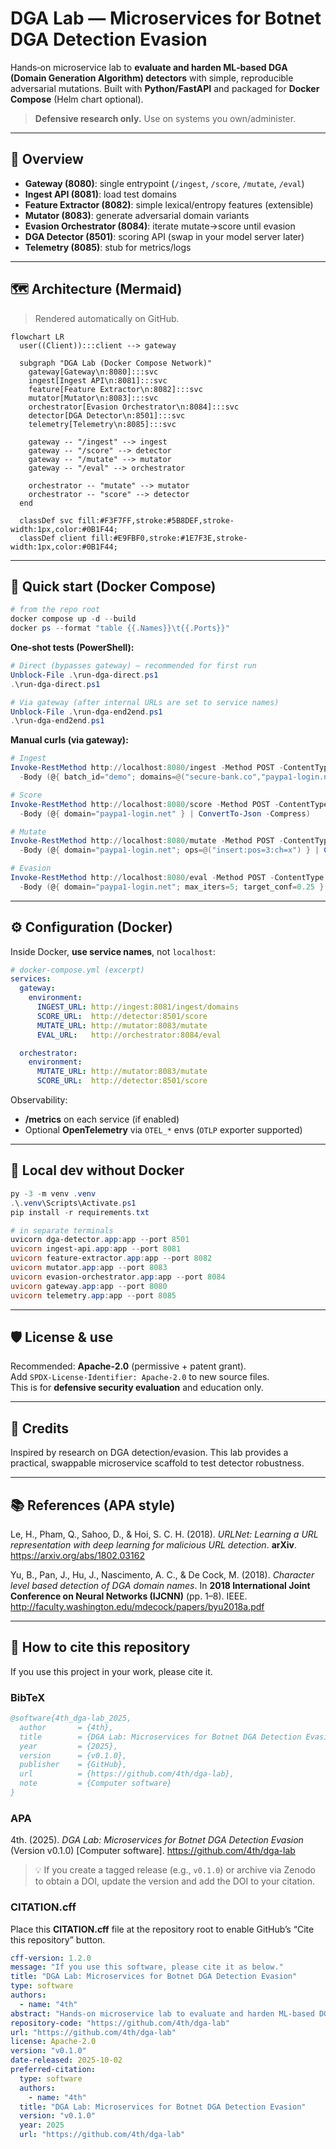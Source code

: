 
# DGA Lab — Microservices for Botnet DGA Detection Evasion

Hands‑on microservice lab to **evaluate and harden ML‑based DGA (Domain Generation Algorithm) detectors** with simple, reproducible adversarial mutations. Built with **Python/FastAPI** and packaged for **Docker Compose** (Helm chart optional).  
> **Defensive research only.** Use on systems you own/administer.

---

## 🧭 Overview
- **Gateway (8080)**: single entrypoint (`/ingest`, `/score`, `/mutate`, `/eval`)
- **Ingest API (8081)**: load test domains
- **Feature Extractor (8082)**: simple lexical/entropy features (extensible)
- **Mutator (8083)**: generate adversarial domain variants
- **Evasion Orchestrator (8084)**: iterate mutate→score until evasion
- **DGA Detector (8501)**: scoring API (swap in your model server later)
- **Telemetry (8085)**: stub for metrics/logs

---

## 🗺️ Architecture (Mermaid)
> Rendered automatically on GitHub.

```mermaid
flowchart LR
  user((Client)):::client --> gateway

  subgraph "DGA Lab (Docker Compose Network)"
    gateway[Gateway\n:8080]:::svc
    ingest[Ingest API\n:8081]:::svc
    feature[Feature Extractor\n:8082]:::svc
    mutator[Mutator\n:8083]:::svc
    orchestrator[Evasion Orchestrator\n:8084]:::svc
    detector[DGA Detector\n:8501]:::svc
    telemetry[Telemetry\n:8085]:::svc

    gateway -- "/ingest" --> ingest
    gateway -- "/score" --> detector
    gateway -- "/mutate" --> mutator
    gateway -- "/eval" --> orchestrator

    orchestrator -- "mutate" --> mutator
    orchestrator -- "score" --> detector
  end

  classDef svc fill:#F3F7FF,stroke:#5B8DEF,stroke-width:1px,color:#0B1F44;
  classDef client fill:#E9FBF0,stroke:#1E7F3E,stroke-width:1px,color:#0B1F44;
```

---

## 🚀 Quick start (Docker Compose)

```powershell
# from the repo root
docker compose up -d --build
docker ps --format "table {{.Names}}\t{{.Ports}}"
```

**One‑shot tests (PowerShell):**
```powershell
# Direct (bypasses gateway) — recommended for first run
Unblock-File .\run-dga-direct.ps1
.\run-dga-direct.ps1

# Via gateway (after internal URLs are set to service names)
Unblock-File .\run-dga-end2end.ps1
.\run-dga-end2end.ps1
```

**Manual curls (via gateway):**
```powershell
# Ingest
Invoke-RestMethod http://localhost:8080/ingest -Method POST -ContentType 'application/json' `
  -Body (@{ batch_id="demo"; domains=@("secure-bank.co","paypa1-login.net","xkcd.com") } | ConvertTo-Json -Compress)

# Score
Invoke-RestMethod http://localhost:8080/score -Method POST -ContentType 'application/json' `
  -Body (@{ domain="paypa1-login.net" } | ConvertTo-Json -Compress)

# Mutate
Invoke-RestMethod http://localhost:8080/mutate -Method POST -ContentType 'application/json' `
  -Body (@{ domain="paypa1-login.net"; ops=@("insert:pos=3:ch=x") } | ConvertTo-Json -Compress)

# Evasion
Invoke-RestMethod http://localhost:8080/eval -Method POST -ContentType 'application/json' `
  -Body (@{ domain="paypa1-login.net"; max_iters=5; target_conf=0.25 } | ConvertTo-Json -Compress)
```

---

## ⚙️ Configuration (Docker)

Inside Docker, **use service names**, not `localhost`:

```yaml
# docker-compose.yml (excerpt)
services:
  gateway:
    environment:
      INGEST_URL: http://ingest:8081/ingest/domains
      SCORE_URL:  http://detector:8501/score
      MUTATE_URL: http://mutator:8083/mutate
      EVAL_URL:   http://orchestrator:8084/eval

  orchestrator:
    environment:
      MUTATE_URL: http://mutator:8083/mutate
      SCORE_URL:  http://detector:8501/score
```

Observability:
- **/metrics** on each service (if enabled)
- Optional **OpenTelemetry** via `OTEL_*` envs (`OTLP` exporter supported)

---

## 🧪 Local dev without Docker
```powershell
py -3 -m venv .venv
.\.venv\Scripts\Activate.ps1
pip install -r requirements.txt

# in separate terminals
uvicorn dga-detector.app:app --port 8501
uvicorn ingest-api.app:app --port 8081
uvicorn feature-extractor.app:app --port 8082
uvicorn mutator.app:app --port 8083
uvicorn evasion-orchestrator.app:app --port 8084
uvicorn gateway.app:app --port 8080
uvicorn telemetry.app:app --port 8085
```

---

## 🛡️ License & use
Recommended: **Apache-2.0** (permissive + patent grant).  
Add `SPDX-License-Identifier: Apache-2.0` to new source files.  
This is for **defensive security evaluation** and education only.

---

## 🙌 Credits
Inspired by research on DGA detection/evasion. This lab provides a practical, swappable microservice scaffold to test detector robustness.

---

## 📚 References (APA style)

Le, H., Pham, Q., Sahoo, D., & Hoi, S. C. H. (2018). *URLNet: Learning a URL representation with deep learning for malicious URL detection*. **arXiv**. https://arxiv.org/abs/1802.03162

Yu, B., Pan, J., Hu, J., Nascimento, A. C., & De Cock, M. (2018). *Character level based detection of DGA domain names*. In **2018 International Joint Conference on Neural Networks (IJCNN)** (pp. 1–8). IEEE. http://faculty.washington.edu/mdecock/papers/byu2018a.pdf

---

## 📝 How to cite this repository

If you use this project in your work, please cite it.

### BibTeX
```bibtex
@software{4th_dga-lab_2025,
  author       = {4th},
  title        = {DGA Lab: Microservices for Botnet DGA Detection Evasion},
  year         = {2025},
  version      = {v0.1.0},
  publisher    = {GitHub},
  url          = {https://github.com/4th/dga-lab},
  note         = {Computer software} 
}
```

### APA
4th. (2025). *DGA Lab: Microservices for Botnet DGA Detection Evasion* (Version v0.1.0) [Computer software]. https://github.com/4th/dga-lab

> 💡 If you create a tagged release (e.g., `v0.1.0`) or archive via Zenodo to obtain a DOI, update the version and add the DOI to your citation.

### CITATION.cff
Place this **CITATION.cff** file at the repository root to enable GitHub’s “Cite this repository” button.

```yaml
cff-version: 1.2.0
message: "If you use this software, please cite it as below."
title: "DGA Lab: Microservices for Botnet DGA Detection Evasion"
type: software
authors:
  - name: "4th"
abstract: "Hands-on microservice lab to evaluate and harden ML-based DGA detectors using adversarial domain mutations. Docker/Helm, FastAPI, metrics/tracing."
repository-code: "https://github.com/4th/dga-lab"
url: "https://github.com/4th/dga-lab"
license: Apache-2.0
version: "v0.1.0"
date-released: 2025-10-02
preferred-citation:
  type: software
  authors:
    - name: "4th"
  title: "DGA Lab: Microservices for Botnet DGA Detection Evasion"
  version: "v0.1.0"
  year: 2025
  url: "https://github.com/4th/dga-lab"
```

